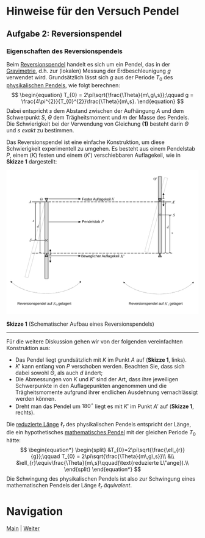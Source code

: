 # Hinweise für den Versuch Pendel


## Aufgabe 2: Reversionspendel

### Eigenschaften des Reversionspendels

Beim [Reversionspendel](https://de.wikipedia.org/wiki/Reversionspendel) handelt es sich um ein Pendel, das in der [Gravimetrie](https://de.wikipedia.org/wiki/Gravimetrie), d.h. zur (lokalen) Messung der Erdbeschleunigung $g$ verwendet wird. Grundsätzlich lässt sich $g$ aus der Periode $T_{0}$ des [physikalischen Pendels](https://de.wikipedia.org/wiki/Physikalisches_Pendel), wie folgt berechnen:
$$
\begin{equation}
T_{0} = 2\pi\sqrt{\frac{\Theta}{m\,g\,s}};\qquad g = \frac{4\pi^{2}}{T_{0}^{2}}\frac{\Theta}{m\,s}.
\end{equation}
$$
Dabei entspricht $s$ dem Abstand zwischen der Aufhängung $A$ und dem Schwerpunkt $S$, $\Theta$ dem Trägheitsmoment und $m$ der Masse des Pendels. Die Schwierigkeit bei der Verwendung von Gleichung **(1)** besteht darin $\Theta$ und $s$ *exakt* zu bestimmen. 

Das Reversionspendel ist eine einfache Konstruktion, um diese Schwierigkeit experimentell zu umgehen. Es besteht aus einem Pendelstab $P$, einem ($K$) festen und einem ($K'$) verschiebbaren Auflagekeil, wie in **Skizze 1** dargestellt:

<img src="../figures/ReversionspendelSkizze.png" width="750" style="zoom:100%;" />

**Skizze 1** (Schematischer Aufbau eines Reversionspendels)

---

Für die weitere Diskussion gehen wir von der folgenden vereinfachten Konstruktion aus: 

- Das Pendel liegt grundsätzlich mit $K$ im Punkt $A$ auf (**Skizze 1**, links).
- $K'$ kann entlang von $P$ verschoben werden. Beachten Sie, dass sich dabei sowohl $\Theta$, als auch $d$ ändert; 
- Die Abmessungen von $K$ und $K'$ sind der Art, dass ihre jeweiligen Schwerpunkte in den Auflagepunkten angenommen und die Trägheitsmomente aufgrund ihrer endlichen Ausdehnung vernachlässigt werden können. 
- Dreht man das Pendel um $180^{\circ}$ liegt es mit $K'$ im Punkt $A'$ auf (**Skizze 1**, rechts).   

Die [reduzierte Länge](https://de.wikipedia.org/wiki/Physikalisches_Pendel) $\ell_{r}$ des physikalischen Pendels entspricht der Länge, die ein hypothetisches [mathematisches Pendel](https://de.wikipedia.org/wiki/Mathematisches_Pendel) mit der gleichen Periode $T_{0}$ hätte:
$$
\begin{equation*}
\begin{split}
&T_{0}=2\pi\sqrt{\frac{\ell_{r}}{g}};\qquad T_{0} = 2\pi\sqrt{\frac{\Theta}{m\,g\,s}}\\
&\\
&\ell_{r}\equiv\frac{\Theta}{m\,s}\qquad(\text{reduzierte L\"ange}).\\
\end{split}
\end{equation*}
$$
Die Schwingung des physikalischen Pendels ist also zur Schwingung eines mathematischen Pendels der Länge $\ell_{r}$ *äquivalent*. 

# Navigation

[Main](https://git.scc.kit.edu/etp-lehre/p1-for-students/-/tree/main/Pendel) | [Weiter](https://git.scc.kit.edu/etp-lehre/p1-for-students/-/tree/main/Pendel/doc/Hinweise-Aufgabe-2-a.md)

